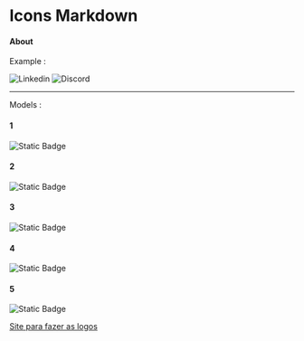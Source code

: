 # Icons Markdown 

#### About


Example :

![Linkedin](https://img.shields.io/badge/Linkedin-0e76a8?style=for-the-badge&logo=linkedin&logoColor=0e76a8&labelColor=white)
![Discord](https://img.shields.io/badge/discord-5865F2?style=for-the-badge&logo=discord&logoColor=5865F2&labelColor=white)

-----------
Models :
#### 1
![Static Badge](https://img.shields.io/badge/JavaScript-FFD600?style=flat&logo=Javascript&logoColor=FFD600&labelColor=white) <br>
#### 2
![Static Badge](https://img.shields.io/badge/JavaScript-FFD600?style=flat-square&logo=Javascript&logoColor=FFD600&labelColor=white) <br>
#### 3
![Static Badge](https://img.shields.io/badge/JavaScript-FFD600?style=plastic&logo=Javascript&logoColor=FFD600&labelColor=white) <br>
#### 4
![Static Badge](https://img.shields.io/badge/JavaScript-FFD600?style=for-the-badge&logo=Javascript&logoColor=FFD600&labelColor=white) <br>
#### 5 
![Static Badge](https://img.shields.io/badge/JavaScript-FFD600?style=social&logo=Javascript&logoColor=FFD600&labelColor=white)
 

[Site para fazer as logos](https://shields.io/badges/static-badge)